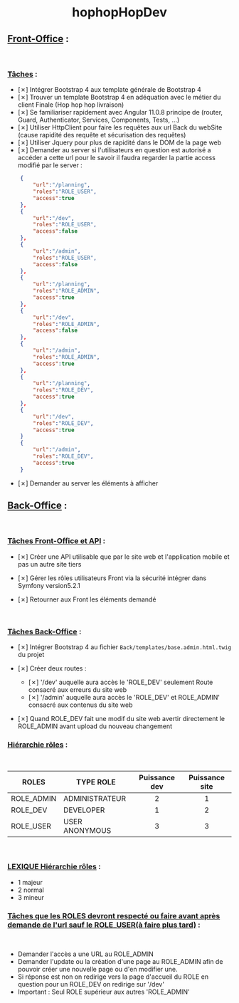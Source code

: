 # <center>hophopHopDev</center>

## <u>Front-Office</u> :
<!-- 
    - Mettre &check devant la tâche pour taches finies

    - Mettre _ devant la tâche pour tâche non faîtes
    
    - Mettre &cross; devant une tâche faîtes mais ne fonctionnant pas comme il faut
-->
<br>

### <u>Tâches</u> :

- [&cross;] Intégrer Bootstrap 4 aux template générale de Bootstrap 4
- [&cross;] Trouver un template Bootstrap 4 en adéquation avec le métier du client Finale (Hop hop hop livraison)
- [&cross;] Se familiariser rapidement avec Angular 11.0.8 principe de (router, Guard, Authenticator, Services, Components, Tests, ...)
- [&cross;] Utiliser HttpClient pour faire les requêtes aux url Back du webSite (cause rapidité des requête et sécurisation des requêtes)
- [&cross;] Utiliser Jquery pour plus de rapidité dans le DOM de la page web
- [&cross;] Demander au server si l'utilisateurs en question est autorisé a accéder a cette 
url pour le savoir il faudra regarder la partie access modifié par le server :
``` json
    {
        "url":"/planning",
        "roles":"ROLE_USER",
        "access":true
    },
    {
        "url":"/dev",
        "roles":"ROLE_USER",
        "access":false
    },
    {
        "url":"/admin",
        "roles":"ROLE_USER",
        "access":false
    },
    {
        "url":"/planning",
        "roles":"ROLE_ADMIN",
        "access":true
    },
    {
        "url":"/dev",
        "roles":"ROLE_ADMIN",
        "access":false
    },
    {
        "url":"/admin",
        "roles":"ROLE_ADMIN",
        "access":true
    },
    {
        "url":"/planning",
        "roles":"ROLE_DEV",
        "access":true
    },
    {
        "url":"/dev",
        "roles":"ROLE_DEV",
        "access":true
    }
    {
        "url":"/admin",
        "roles":"ROLE_DEV",
        "access":true
    }
```
- [&cross;] Demander au server les éléments à afficher

## <u>Back-Office</u> :
<br>

### <u>Tâches Front-Office et API</u> :

- [&cross;] Créer une API utilisable que par le site web et l'application mobile et pas un autre site tiers

- [&cross;] Gérer les rôles utilisateurs Front via la sécurité intégrer dans Symfony version5.2.1

- [&cross;] Retourner aux Front les éléments demandé
<br>

### <u>Tâches Back-Office</u> :
- [&cross;] Intégrer Bootstrap 4 au fichier `Back/templates/base.admin.html.twig` du projet

- [&cross;] Créer deux routes :
    - [&cross;] '/dev' auquelle aura accès le 'ROLE_DEV' seulement Route consacré aux erreurs du site web
    - [&cross;] '/admin' auquelle aura accès le 'ROLE_DEV' et ROLE_ADMIN' consacré aux contenus du site web

- [&cross;] Quand ROLE_DEV fait une modif du site web avertir directement le ROLE_ADMIN avant upload du nouveau changement

### <u>Hiérarchie rôles</u> :
<br>

| ROLES | TYPE ROLE |Puissance dev|Puissance site|
|-------|-----------|-------------|--------------|
| ROLE_ADMIN| ADMINISTRATEUR|<center>2</center>|<center>1</center>|
| ROLE_DEV| DEVELOPER|<center>1</center>|<center>2</center>|
| ROLE_USER| USER ANONYMOUS|<center>3</center>|<center>3</center>|

<br>

### <u>LEXIQUE Hiérarchie rôles</u> :
- 1 majeur
- 2 normal
- 3 mineur

### <u>Tâches que les ROLES devront respecté ou faire avant après demande de l'url sauf le ROLE_USER(à faire plus tard)</u> :

<br>

- Demander l'accès a une URL au ROLE_ADMIN
- Demander l'update ou la création d'une page au ROLE_ADMIN afin de pouvoir créer une nouvelle page ou d'en modifier une.
- Si réponse est non on redirige vers la page d'accueil du ROLE en question pour un ROLE_DEV on redirige sur '/dev'
- Important : Seul ROLE supérieur aux autres 'ROLE_ADMIN'